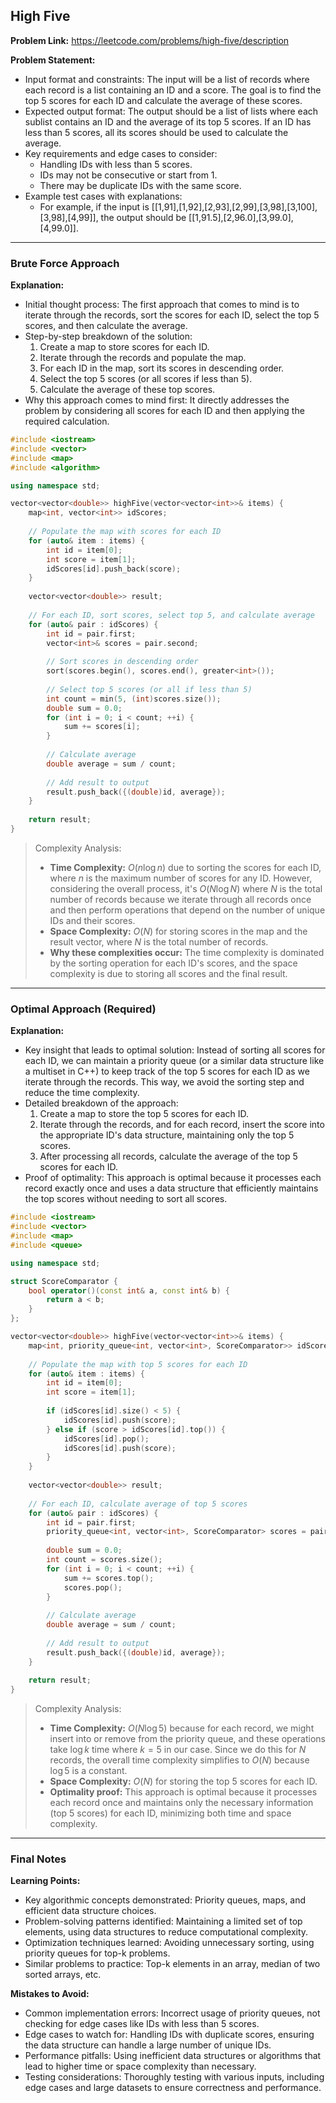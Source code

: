 ## High Five
**Problem Link:** https://leetcode.com/problems/high-five/description

**Problem Statement:**
- Input format and constraints: The input will be a list of records where each record is a list containing an ID and a score. The goal is to find the top 5 scores for each ID and calculate the average of these scores.
- Expected output format: The output should be a list of lists where each sublist contains an ID and the average of its top 5 scores. If an ID has less than 5 scores, all its scores should be used to calculate the average.
- Key requirements and edge cases to consider: 
  - Handling IDs with less than 5 scores.
  - IDs may not be consecutive or start from 1.
  - There may be duplicate IDs with the same score.
- Example test cases with explanations: 
  - For example, if the input is [[1,91],[1,92],[2,93],[2,99],[3,98],[3,100],[3,98],[4,99]], the output should be [[1,91.5],[2,96.0],[3,99.0],[4,99.0]].

---

### Brute Force Approach

**Explanation:**
- Initial thought process: The first approach that comes to mind is to iterate through the records, sort the scores for each ID, select the top 5 scores, and then calculate the average.
- Step-by-step breakdown of the solution:
  1. Create a map to store scores for each ID.
  2. Iterate through the records and populate the map.
  3. For each ID in the map, sort its scores in descending order.
  4. Select the top 5 scores (or all scores if less than 5).
  5. Calculate the average of these top scores.
- Why this approach comes to mind first: It directly addresses the problem by considering all scores for each ID and then applying the required calculation.

```cpp
#include <iostream>
#include <vector>
#include <map>
#include <algorithm>

using namespace std;

vector<vector<double>> highFive(vector<vector<int>>& items) {
    map<int, vector<int>> idScores;
    
    // Populate the map with scores for each ID
    for (auto& item : items) {
        int id = item[0];
        int score = item[1];
        idScores[id].push_back(score);
    }
    
    vector<vector<double>> result;
    
    // For each ID, sort scores, select top 5, and calculate average
    for (auto& pair : idScores) {
        int id = pair.first;
        vector<int>& scores = pair.second;
        
        // Sort scores in descending order
        sort(scores.begin(), scores.end(), greater<int>());
        
        // Select top 5 scores (or all if less than 5)
        int count = min(5, (int)scores.size());
        double sum = 0.0;
        for (int i = 0; i < count; ++i) {
            sum += scores[i];
        }
        
        // Calculate average
        double average = sum / count;
        
        // Add result to output
        result.push_back({(double)id, average});
    }
    
    return result;
}
```

> Complexity Analysis:
> - **Time Complexity:** $O(n \log n)$ due to sorting the scores for each ID, where $n$ is the maximum number of scores for any ID. However, considering the overall process, it's $O(N \log N)$ where $N$ is the total number of records because we iterate through all records once and then perform operations that depend on the number of unique IDs and their scores.
> - **Space Complexity:** $O(N)$ for storing scores in the map and the result vector, where $N$ is the total number of records.
> - **Why these complexities occur:** The time complexity is dominated by the sorting operation for each ID's scores, and the space complexity is due to storing all scores and the final result.

---

### Optimal Approach (Required)

**Explanation:**
- Key insight that leads to optimal solution: Instead of sorting all scores for each ID, we can maintain a priority queue (or a similar data structure like a multiset in C++) to keep track of the top 5 scores for each ID as we iterate through the records. This way, we avoid the sorting step and reduce the time complexity.
- Detailed breakdown of the approach:
  1. Create a map to store the top 5 scores for each ID.
  2. Iterate through the records, and for each record, insert the score into the appropriate ID's data structure, maintaining only the top 5 scores.
  3. After processing all records, calculate the average of the top 5 scores for each ID.
- Proof of optimality: This approach is optimal because it processes each record exactly once and uses a data structure that efficiently maintains the top scores without needing to sort all scores.

```cpp
#include <iostream>
#include <vector>
#include <map>
#include <queue>

using namespace std;

struct ScoreComparator {
    bool operator()(const int& a, const int& b) {
        return a < b;
    }
};

vector<vector<double>> highFive(vector<vector<int>>& items) {
    map<int, priority_queue<int, vector<int>, ScoreComparator>> idScores;
    
    // Populate the map with top 5 scores for each ID
    for (auto& item : items) {
        int id = item[0];
        int score = item[1];
        
        if (idScores[id].size() < 5) {
            idScores[id].push(score);
        } else if (score > idScores[id].top()) {
            idScores[id].pop();
            idScores[id].push(score);
        }
    }
    
    vector<vector<double>> result;
    
    // For each ID, calculate average of top 5 scores
    for (auto& pair : idScores) {
        int id = pair.first;
        priority_queue<int, vector<int>, ScoreComparator> scores = pair.second;
        
        double sum = 0.0;
        int count = scores.size();
        for (int i = 0; i < count; ++i) {
            sum += scores.top();
            scores.pop();
        }
        
        // Calculate average
        double average = sum / count;
        
        // Add result to output
        result.push_back({(double)id, average});
    }
    
    return result;
}
```

> Complexity Analysis:
> - **Time Complexity:** $O(N \log 5)$ because for each record, we might insert into or remove from the priority queue, and these operations take $\log k$ time where $k=5$ in our case. Since we do this for $N$ records, the overall time complexity simplifies to $O(N)$ because $\log 5$ is a constant.
> - **Space Complexity:** $O(N)$ for storing the top 5 scores for each ID.
> - **Optimality proof:** This approach is optimal because it processes each record once and maintains only the necessary information (top 5 scores) for each ID, minimizing both time and space complexity.

---

### Final Notes

**Learning Points:**
- Key algorithmic concepts demonstrated: Priority queues, maps, and efficient data structure choices.
- Problem-solving patterns identified: Maintaining a limited set of top elements, using data structures to reduce computational complexity.
- Optimization techniques learned: Avoiding unnecessary sorting, using priority queues for top-k problems.
- Similar problems to practice: Top-k elements in an array, median of two sorted arrays, etc.

**Mistakes to Avoid:**
- Common implementation errors: Incorrect usage of priority queues, not checking for edge cases like IDs with less than 5 scores.
- Edge cases to watch for: Handling IDs with duplicate scores, ensuring the data structure can handle a large number of unique IDs.
- Performance pitfalls: Using inefficient data structures or algorithms that lead to higher time or space complexity than necessary.
- Testing considerations: Thoroughly testing with various inputs, including edge cases and large datasets to ensure correctness and performance.